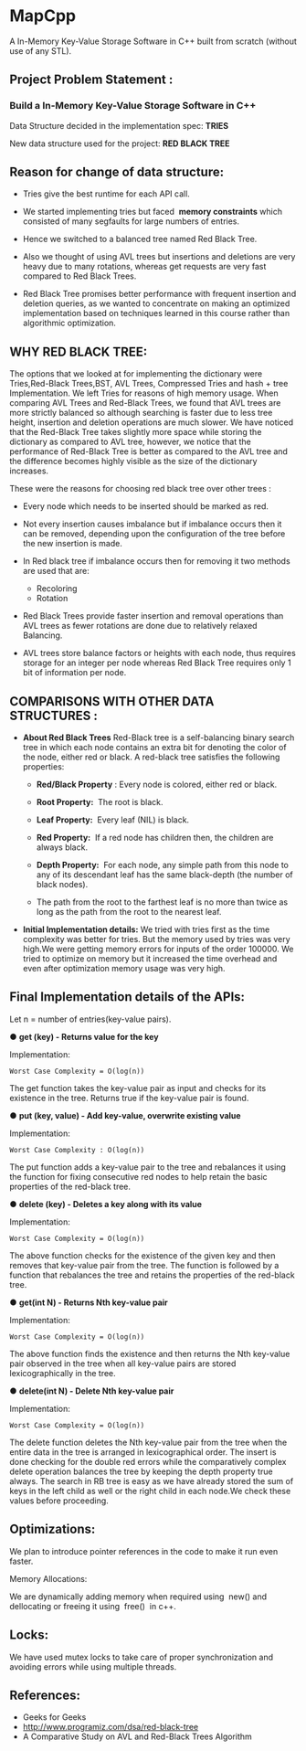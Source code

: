 # MapCpp
A In-Memory Key-Value Storage Software in C++ built from scratch (without use of any STL).

## **Project Problem Statement** : 
### Build a In-Memory Key-Value Storage Software in C++


Data Structure decided in the implementation spec: **TRIES**


New data structure used for the project: **RED BLACK TREE**


## Reason for change of data structure:


- Tries give the best runtime for each API call.


- We started implementing tries but faced ​ **memory constraints** ​which
consisted of many segfaults for large numbers of entries.


- Hence we switched to a balanced tree named Red Black Tree.


- Also we thought of using AVL trees but insertions and deletions are very
heavy due to many rotations, whereas get requests are very fast compared to
Red Black Trees.


- Red Black Tree promises better performance with frequent insertion and
deletion queries, as we wanted to concentrate on making an optimized
implementation based on techniques learned in this course rather than
algorithmic optimization.

## WHY RED BLACK TREE:

The options that we looked at for implementing the dictionary were
Tries,Red-Black Trees,BST, AVL Trees, Compressed Tries and hash + tree
Implementation. We left Tries for reasons of high memory usage. When comparing
AVL Trees and Red-Black Trees, we found that AVL trees are more strictly
balanced so although searching is faster due to less tree height, insertion and
deletion operations are much slower. We have noticed that the Red-Black Tree
takes slightly more space while storing the dictionary as compared to AVL tree,
however, we notice that the performance of Red-Black Tree is better as compared
to the AVL tree and the difference becomes highly visible as the size of the
dictionary increases.


These were the reasons for choosing red black tree over other trees :

- Every node which needs to be inserted should be marked as red.

- Not every insertion causes imbalance but if imbalance occurs then it can
be removed, depending upon the configuration of the tree before the new
insertion is made.

- In Red black tree if imbalance occurs then for removing it two methods
are used that are:
    - Recoloring
    - Rotation

- Red Black Trees provide faster insertion and removal operations than
AVL trees as fewer rotations are done due to relatively relaxed Balancing.

- AVL trees store balance factors or heights with each node, thus requires
storage for an integer per node whereas Red Black Tree requires only 1 bit
of information per node.

## COMPARISONS WITH OTHER DATA STRUCTURES :

- **About Red Black Trees**
    Red-Black tree is a self-balancing binary search tree in which each node
    contains an extra bit for denoting the color of the node, either red or black.
    A red-black tree satisfies the following properties:
       
    - **Red/Black Property** ​: Every node is colored, either red or black.
       
    - **Root Property:** ​ The root is black.
       
    - **Leaf Property:** ​ Every leaf (NIL) is black.
       
    - **Red Property:** ​ If a red node has children then, the children are always
          black.
       
    - **Depth Property:** ​ For each node, any simple path from this node to
          any of its descendant leaf has the same black-depth (the number of
          black nodes).
       
    - The path from the root to the farthest leaf is no more than twice as
          long as the path from the root to the nearest leaf.

- **Initial Implementation details:**
    We tried with tries first as the time complexity was better for tries. But the
    memory used by tries was very high.We were getting memory errors for
    inputs of the order 100000. We tried to optimize on memory but it increased
    the time overhead and even after optimization memory usage was very high.


## **Final Implementation details of the APIs:**

Let n = number of entries(key-value pairs).

● **get (key) - Returns value for the key**

Implementation:
```
Worst Case Complexity = O(log(n))
```
The get function takes the key-value pair as input and checks for its
existence in the tree. Returns true if the key-value pair is found.

● **put (key, value) - Add key-value, overwrite existing value**

Implementation:
```
Worst Case Complexity : O(log(n))
```
The put function adds a key-value pair to the tree and rebalances it
using the function for fixing consecutive red nodes to help retain the
basic properties of the red-black tree.

● **delete (key) - Deletes a key along with its value**

Implementation:
```
Worst Case Complexity = O(log(n))
```
The above function checks for the existence of the given key and then
removes that key-value pair from the tree. The function is followed by
a function that rebalances the tree and retains the properties of the
red-black tree.

● **get(int N) - Returns Nth key-value pair**

Implementation:
```
Worst Case Complexity = O(log(n))
```

The above function finds the existence and then returns the Nth
key-value pair observed in the tree when all key-value pairs are stored
lexicographically in the tree.

● **delete(int N) - Delete Nth key-value pair**

Implementation:
```
Worst Case Complexity = O(log(n))
```
The delete function deletes the Nth key-value pair from the tree when
the entire data in the tree is arranged in lexicographical order.
The insert is done checking for the double red errors while the
comparatively complex delete operation balances the tree by keeping the
depth property true always. The search in RB tree is easy as we have already
stored the sum of keys in the left child as well or the right child in each
node.We check these values before proceeding.
## Optimizations:

We plan to introduce pointer references in the code to make it run even faster.

Memory Allocations:

We are dynamically adding memory when required using ​ new() and dellocating or freeing it using ​ free() ​ in c++.

## Locks:

We have used mutex locks to take care of proper synchronization and avoiding errors while using multiple threads.

## References:

- Geeks for Geeks
- http://www.programiz.com/dsa/red-black-tree
- A Comparative Study on AVL and Red-Black Trees Algorithm

